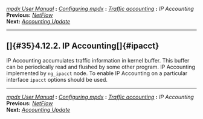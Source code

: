 [*mpdx User Manual*](README.md) **:** [*Configuring mpdx*](mpd17.md)
**:** [*Traffic accounting*](mpd33.md) **:** *IP Accounting*\
**Previous:** [*NetFlow*](mpd34.md)\
**Next:** [*Accounting Update*](mpd36.md)

------------------------------------------------------------------------

## []{#35}4.12.2. IP Accounting[]{#ipacct}

IP Accounting accumulates traffic information in kernel buffer. This
buffer can be periodically read and flushed by some other program. IP
Accounting implemented by `ng_ipacct` node. To enable IP Accounting on a
particular interface `ipacct` options should be used.

------------------------------------------------------------------------

[*mpdx User Manual*](README.md) **:** [*Configuring mpdx*](mpd17.md)
**:** [*Traffic accounting*](mpd33.md) **:** *IP Accounting*\
**Previous:** [*NetFlow*](mpd34.md)\
**Next:** [*Accounting Update*](mpd36.md)
